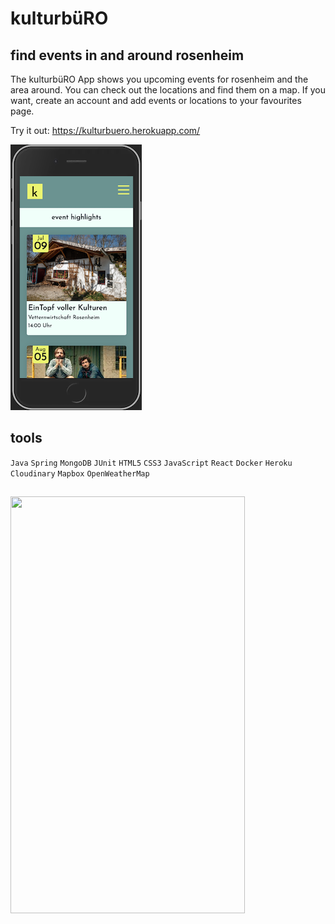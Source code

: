 # kulturbüRO

## find events in and around rosenheim
The kulturbüRO App shows you upcoming events for rosenheim and the area around. You can check out the locations and find them on a map.
If you want, create an account and add events or locations to your favourites page.

Try it out: https://kulturbuero.herokuapp.com/

![Screenshot App](frontend/public/screenshot_app.png)

## tools
`Java`
`Spring`
`MongoDB`
`JUnit`
`HTML5`
`CSS3`
`JavaScript`
`React`
`Docker`
`Heroku`
`Cloudinary`
`Mapbox`
`OpenWeatherMap`

##
<img src="frontend/public/demo_app.gif" alt="" width="375px" height="667px"/>

